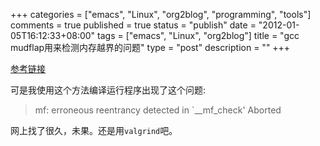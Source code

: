 +++
categories = ["emacs", "Linux", "org2blog", "programming", "tools"]
comments = true
published = true
status = "publish"
date = "2012-01-05T16:12:33+08:00"
tags = ["emacs", "Linux", "org2blog"]
title = "gcc mudflap用来检测内存越界的问题"
type = "post"
description = ""
+++

[参考链接](http://blog.yufeng.info/archives/698)

可是我使用这个方法编译运行程序出现了这个问题: 

> mf: erroneous reentrancy detected in `__mf_check'
> Aborted

网上找了很久，未果。还是用`valgrind`吧。 
<!--more-->